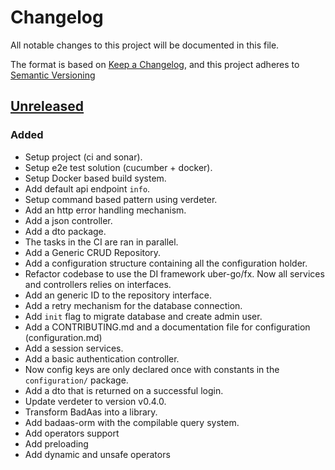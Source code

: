 # Changelog

All notable changes to this project will be documented in this file.

The format is based on [Keep a Changelog](https://keepachangelog.com/en/1.0.0/),
and this project adheres to [Semantic Versioning](https://semver.org/spec/v2.0.0.html)

## [Unreleased]

### Added

- Setup project (ci and sonar).
- Setup e2e test solution (cucumber + docker).
- Setup Docker based build system.
- Add default api endpoint `info`.
- Setup command based pattern using verdeter.
- Add an http error handling mechanism.
- Add a json controller.
- Add a dto package.
- The tasks in the CI are ran in parallel.
- Add a Generic CRUD Repository.
- Add a configuration structure containing all the configuration holder.
- Refactor codebase to use the DI framework uber-go/fx. Now all services and controllers relies on interfaces.
- Add an generic ID to the repository interface.
- Add a retry mechanism for the database connection.
- Add `init` flag to migrate database and create admin user.
- Add a CONTRIBUTING.md and a documentation file for configuration (configuration.md)
- Add a session services.
- Add a basic authentication controller.
- Now config keys are only declared once with constants in the `configuration/` package.
- Add a dto that is returned on a successful login.
- Update verdeter to version v0.4.0.
- Transform BadAas into a library.
- Add badaas-orm with the compilable query system.
- Add operators support
- Add preloading
- Add dynamic and unsafe operators

[unreleased]: https://github.com/ditrit/badaas/blob/main/changelog.md#unreleased
